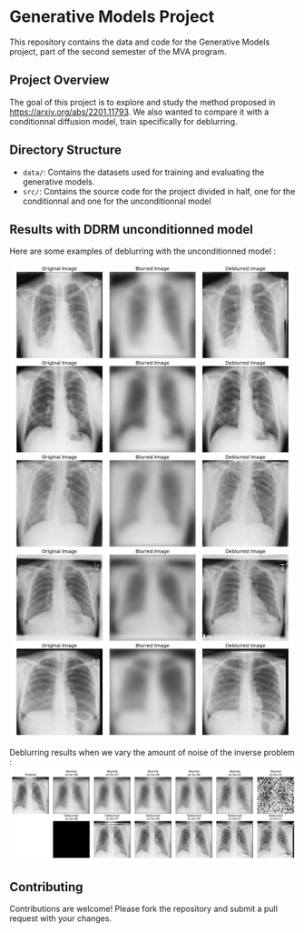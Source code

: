 # Generative Models Project

This repository contains the data and code for the Generative Models project, part of the second semester of the MVA program.

## Project Overview

The goal of this project is to explore and study the method proposed in https://arxiv.org/abs/2201.11793. 
We also wanted to compare it with a conditionnal diffusion model, train specifically for deblurring.

## Directory Structure

- `data/`: Contains the datasets used for training and evaluating the generative models.
- `src/`: Contains the source code for the project divided in half, one for the conditionnal and one for the unconditionnal model

## Results with DDRM unconditionned model
Here are some examples of deblurring with the unconditionned model : 
<p align="center">
<img src="https://github.com/PaulLondres/Generative_Models_Project/blob/main/figures/other_examples.png?raw=true" alt="alt text" width="500"/>
</p>

Deblurring results when we vary the amount of noise of the inverse problem : 
![alt text](https://github.com/PaulLondres/Generative_Models_Project/blob/main/figures/imgs_sigs_tight.png?raw=true)

## Contributing

Contributions are welcome! Please fork the repository and submit a pull request with your changes.

